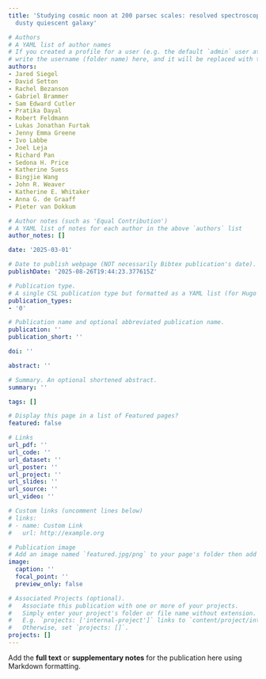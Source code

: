 ```yaml
---
title: 'Studying cosmic noon at 200 parsec scales: resolved spectroscopy of a magnified
  dusty quiescent galaxy'

# Authors
# A YAML list of author names
# If you created a profile for a user (e.g. the default `admin` user at `content/authors/admin/`), 
# write the username (folder name) here, and it will be replaced with their full name and linked to their profile.
authors:
- Jared Siegel
- David Setton
- Rachel Bezanson
- Gabriel Brammer
- Sam Edward Cutler
- Pratika Dayal
- Robert Feldmann
- Lukas Jonathan Furtak
- Jenny Emma Greene
- Ivo Labbe
- Joel Leja
- Richard Pan
- Sedona H. Price
- Katherine Suess
- Bingjie Wang
- John R. Weaver
- Katherine E. Whitaker
- Anna G. de Graaff
- Pieter van Dokkum

# Author notes (such as 'Equal Contribution')
# A YAML list of notes for each author in the above `authors` list
author_notes: []

date: '2025-03-01'

# Date to publish webpage (NOT necessarily Bibtex publication's date).
publishDate: '2025-08-26T19:44:23.377615Z'

# Publication type.
# A single CSL publication type but formatted as a YAML list (for Hugo requirements).
publication_types:
- '0'

# Publication name and optional abbreviated publication name.
publication: ''
publication_short: ''

doi: ''

abstract: ''

# Summary. An optional shortened abstract.
summary: ''

tags: []

# Display this page in a list of Featured pages?
featured: false

# Links
url_pdf: ''
url_code: ''
url_dataset: ''
url_poster: ''
url_project: ''
url_slides: ''
url_source: ''
url_video: ''

# Custom links (uncomment lines below)
# links:
# - name: Custom Link
#   url: http://example.org

# Publication image
# Add an image named `featured.jpg/png` to your page's folder then add a caption below.
image:
  caption: ''
  focal_point: ''
  preview_only: false

# Associated Projects (optional).
#   Associate this publication with one or more of your projects.
#   Simply enter your project's folder or file name without extension.
#   E.g. `projects: ['internal-project']` links to `content/project/internal-project/index.md`.
#   Otherwise, set `projects: []`.
projects: []
---
```


Add the **full text** or **supplementary notes** for the publication here using Markdown formatting.
